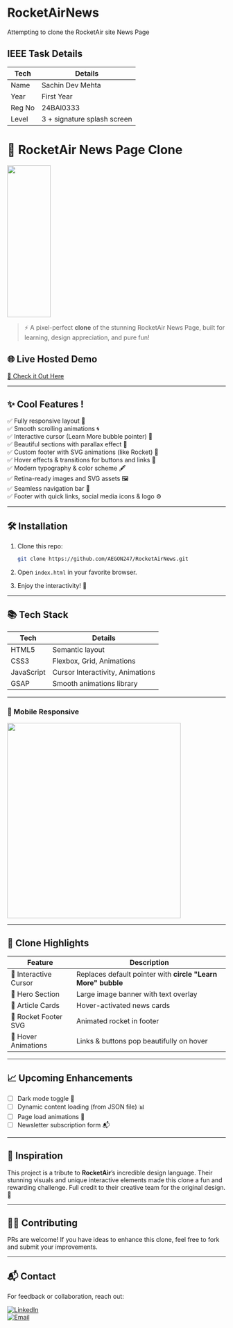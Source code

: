 # RocketAirNews
Attempting to clone the RocketAir site News Page

## IEEE Task Details

| Tech        | Details                            |
|-------------|------------------------------------|
| Name        | Sachin Dev Mehta                   |
| Year        | First Year                         |
| Reg No      | 24BAI0333                          |
| Level       | 3 + signature splash screen        |

# 🚀 RocketAir News Page Clone

<img src="https://cdnl.iconscout.com/lottie/premium/thumb/rocket-cruising-animation-download-in-lottie-json-gif-static-svg-file-formats--launch-startup-spaceship-random-rockets-pack-business-animations-4741101.gif" width="100" height="350">

> ⚡️ A pixel-perfect **clone** of the stunning RocketAir News Page, built for learning, design appreciation, and pure fun!

## 🌐 Live Hosted Demo
[🚀 Check it Out Here](https://rocket-air-news.vercel.app/)

---

## ✨ Cool Features !

✅ Fully responsive layout 📱  
✅ Smooth scrolling animations 🌀  
✅ Interactive cursor (Learn More bubble pointer) 🎯  
✅ Beautiful sections with parallax effect 🌄  
✅ Custom footer with SVG animations (like Rocket) 🚀  
✅ Hover effects & transitions for buttons and links 🎨  
✅ Modern typography & color scheme 🖋️  
✅ Retina-ready images and SVG assets 🖼️  
✅ Seamless navigation bar 🧭  
✅ Footer with quick links, social media icons & logo ⚙️

---

## 🛠️ Installation

1. Clone this repo:
    ```bash
    git clone https://github.com/AEGON247/RocketAirNews.git
    ```

2. Open `index.html` in your favorite browser.

3. Enjoy the interactivity! 🚀

---

## 📚 Tech Stack

| Tech        | Details                            |
|-------------|------------------------------------|
| HTML5       | Semantic layout                    |
| CSS3        | Flexbox, Grid, Animations          |
| JavaScript  | Cursor Interactivity, Animations   |
| GSAP        | Smooth animations library          |

---

### 📱 Mobile Responsive

<img src="https://assets-v2.lottiefiles.com/a/a4f834e2-1181-11ee-837e-73355d490bd4/8wZ2AGdbAh.gif" width="400" height="450">

---

## 🚀 Clone Highlights

| Feature                  | Description |
|-------------------------|-------------|
| 🧲 Interactive Cursor   | Replaces default pointer with **circle "Learn More" bubble** |
| 🌄 Hero Section        | Large image banner with text overlay |
| 📖 Article Cards       | Hover-activated news cards |
| 🚀 Rocket Footer SVG   | Animated rocket in footer |
| 🎨 Hover Animations    | Links & buttons pop beautifully on hover |

---

## 📈 Upcoming Enhancements

- [ ] Dark mode toggle 🌙
- [ ] Dynamic content loading (from JSON file) 📊
- [ ] Page load animations 💫
- [ ] Newsletter subscription form 📬

---

## 🌟 Inspiration

This project is a tribute to **RocketAir**’s incredible design language. Their stunning visuals and unique interactive elements made this clone a fun and rewarding challenge. Full credit to their creative team for the original design. 👏

---

## 👨‍💻 Contributing

PRs are welcome! If you have ideas to enhance this clone, feel free to fork and submit your improvements.

---

## 📬 Contact

For feedback or collaboration, reach out:

[![LinkedIn](https://img.shields.io/badge/LinkedIn-Connect-blue?logo=linkedin)](https://www.linkedin.com/in/sachin-mehta-785704272/)  
[![Email](https://img.shields.io/badge/Email-Contact%20Me-red?logo=gmail)](mailto:sachinmehta247@gmail.com)